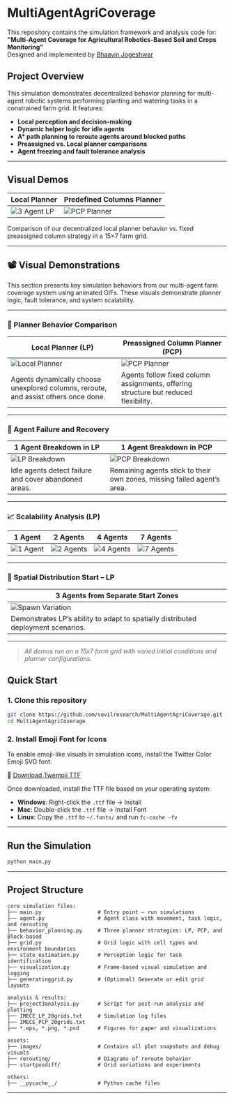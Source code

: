 # MultiAgentAgriCoverage

This repository contains the simulation framework and analysis code for:  
**"Multi-Agent Coverage for Agricultural Robotics-Based Soil and Crops Monitoring"**  
Designed and implemented by [Bhaavin Jogeshwar](mailto:bj83@students.uwf.edu)

## Project Overview

This simulation demonstrates decentralized behavior planning for multi-agent robotic systems performing planting and watering tasks in a constrained farm grid. It features:

- **Local perception and decision-making**
- **Dynamic helper logic for idle agents**
- **A\* path planning to reroute agents around blocked paths**
- **Preassigned vs. Local planner comparisons**
- **Agent freezing and fault tolerance analysis**

---

## Visual Demos

| **Local Planner** | **Predefined Columns Planner** |
|------------------------|--------------------------------------|
| ![3 Agent LP](./GIFs/3_agent_15x7.gif) | ![PCP Planner](./GIFs/PCP.gif) |

Comparison of our decentralized local planner behavior vs. fixed preassigned column strategy in a 15×7 farm grid.

---

## 📽️ Visual Demonstrations

This section presents key simulation behaviors from our multi-agent farm coverage system using animated GIFs. These visuals demonstrate planner logic, fault tolerance, and system scalability.

---

### 🔀 Planner Behavior Comparison

| **Local Planner (LP)** | **Preassigned Column Planner (PCP)** |
|------------------------|--------------------------------------|
| ![Local Planner](./GIFs/3_agent_15x7.gif) | ![PCP Planner](./GIFs/PCP.gif) |
| Agents dynamically choose unexplored columns, reroute, and assist others once done. | Agents follow fixed column assignments, offering structure but reduced flexibility. |

---

### 🧊 Agent Failure and Recovery

| **1 Agent Breakdown in LP** | **1 Agent Breakdown in PCP** |
|-----------------------------|-------------------------------|
| ![LP Breakdown](./GIFs/1agentfrozen.png) | ![PCP Breakdown](./GIFs/2agentfrozen.png) |
| Idle agents detect failure and cover abandoned areas. | Remaining agents stick to their own zones, missing failed agent’s area. |

---

### 📈 Scalability Analysis (LP)

| **1 Agent** | **2 Agents** | **4 Agents** | **7 Agents** |
|-------------|--------------|--------------|--------------|
| ![1 Agent](./GIFs/1_agent_15x7.gif) | ![2 Agents](./GIFs/2agents.gif) | ![4 Agents](./GIFs/4agents.gif) | ![7 Agents](./GIFs/7agents.gif) |

---

### 🧭 Spatial Distribution Start – LP

| **3 Agents from Separate Start Zones** |
|----------------------------------------|
| ![Spawn Variation](./GIFs/3agents_diffstart.gif) |
| Demonstrates LP’s ability to adapt to spatially distributed deployment scenarios. |

---

>  _All demos run on a 15x7 farm grid with varied initial conditions and planner configurations._

## Quick Start

### 1. Clone this repository
```bash
git clone https://github.com/sevilresearch/MultiAgentAgriCoverage.git
cd MultiAgentAgriCoverage
```

### 2. Install Emoji Font for Icons

To enable emoji-like visuals in simulation icons, install the Twitter Color Emoji SVG font:

🔗 [Download Twemoji TTF](https://sourceforge.net/projects/twitt-c-emoji-svg-font.mirror/)

Once downloaded, install the TTF file based on your operating system:
- **Windows**: Right-click the `.ttf` file → Install
- **Mac**: Double-click the `.ttf` file → Install Font
- **Linux**: Copy the `.ttf` to `~/.fonts/` and run `fc-cache -fv`

---

## Run the Simulation

```bash
python main.py
```

---

## Project Structure

```
core simulation files:
├── main.py                  # Entry point – run simulations
├── agent.py                 # Agent class with movement, task logic, and rerouting
├── behavior_planning.py     # Three planner strategies: LP, PCP, and Block-based
├── grid.py                  # Grid logic with cell types and environment boundaries
├── state_estimation.py      # Perception logic for task identification
├── visualization.py         # Frame-based visual simulation and logging
├── generatinggrid.py        # (Optional) Generate or edit grid layouts

analysis & results:
├── project3analysis.py      # Script for post-run analysis and plotting
├── IMECE_LP_20grids.txt     # Simulation log files
├── IMECE_PCP_20grids.txt
├── *.eps, *.png, *.psd      # Figures for paper and visualizations

assets:
├── images/                  # Contains all plot snapshots and debug visuals
├── rerouting/               # Diagrams of reroute behavior
├── startposdiff/            # Grid variations and experiments

others:
├── __pycache__/             # Python cache files
```

---
